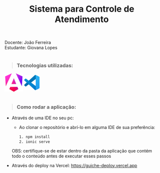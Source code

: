 

<div align = center> 

# Sistema para Controle de Atendimento
</div>
<br>

Docente: João Ferreira
<br>
Estudante: Giovana Lopes
<br>
<br>

><h3>Tecnologias utilizadas:</h3>

<div align="start">
     <img align="center" alt="Angular" src="https://raw.githubusercontent.com/devicons/devicon/master/icons/angular/angular-original.svg" width="60px" height="60px"/>
     <img align="center" alt="VsCode" src="https://raw.githubusercontent.com/devicons/devicon/master/icons/vscode/vscode-original.svg" width="50px" height="50px"/>
</div>
<br>

><h3> Como rodar a aplicação: </h3>

 - Através de uma IDE no seu pc:
   
   - Ao clonar o repositório e abrí-lo em alguma IDE de sua preferência:
   
         1. npm install
         2. ionic serve
   OBS: certifique-se de estar dentro da pasta da aplicação que contém todo o conteúdo antes de executar esses passos
   
- Através do deploy na Vercel: https://guiche-deploy.vercel.app

<br>



